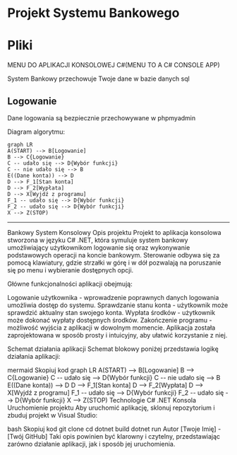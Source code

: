 # Projekt Systemu Bankowego

# Pliki
MENU DO APLIKACJI KONSOLOWEJ C#(MENU TO A C# CONSOLE APP)

System Bankowy przechowuje Twoje dane w bazie danych sql

## Logowanie

Dane logowania są bezpiecznie przechowywane w phpmyadmin


Diagram algorytmu:

```mermaid
graph LR
A(START) --> B[Logowanie]
B --> C{Logowanie}
C -- udało się --> D{Wybór funkcji}
C -- nie udało się --> B
E((Dane konta)) --> D
D --> F_1[Stan konta]
D --> F_2[Wypłata]
D --> X[Wyjdź z programu]
F_1 -- udało się --> D{Wybór funkcji}
F_2 -- udało się --> D{Wybór funkcji}
X --> Z(STOP)
```

---------------------------------



Bankowy System Konsolowy
Opis projektu
Projekt to aplikacja konsolowa stworzona w języku C# .NET, która symuluje system bankowy umożliwiający użytkownikom logowanie się oraz wykonywanie podstawowych operacji na koncie bankowym. Sterowanie odbywa się za pomocą klawiatury, gdzie strzałki w górę i w dół pozwalają na poruszanie się po menu i wybieranie dostępnych opcji.

Główne funkcjonalności aplikacji obejmują:

Logowanie użytkownika - wprowadzenie poprawnych danych logowania umożliwia dostęp do systemu.
Sprawdzanie stanu konta - użytkownik może sprawdzić aktualny stan swojego konta.
Wypłata środków - użytkownik może dokonać wypłaty dostępnych środków.
Zakończenie programu - możliwość wyjścia z aplikacji w dowolnym momencie.
Aplikacja została zaprojektowana w sposób prosty i intuicyjny, aby ułatwić korzystanie z niej.

Schemat działania aplikacji
Schemat blokowy poniżej przedstawia logikę działania aplikacji:

mermaid
Skopiuj kod
graph LR
A(START) --> B[Logowanie]
B --> C{Logowanie}
C -- udało się --> D{Wybór funkcji}
C -- nie udało się --> B
E((Dane konta)) --> D
D --> F_1[Stan konta]
D --> F_2[Wypłata]
D --> X[Wyjdź z programu]
F_1 -- udało się --> D{Wybór funkcji}
F_2 -- udało się --> D{Wybór funkcji}
X --> Z(STOP)
Technologie
C# .NET
Konsola
Uruchomienie projektu
Aby uruchomić aplikację, sklonuj repozytorium i zbuduj projekt w Visual Studio:

bash
Skopiuj kod
git clone <URL repozytorium>
cd <nazwa katalogu>
dotnet build
dotnet run
Autor
[Twoje Imię] - [Twój GitHub]
Taki opis powinien być klarowny i czytelny, przedstawiając zarówno działanie aplikacji, jak i sposób jej uruchomienia.

